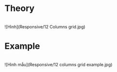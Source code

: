 # Theory
<br> ![Hình](Responsive/12 Columns grid.jpg) <br>
# Example
<br> ![Hình mẫu](Responsive/12 columns grid example.jpg)
